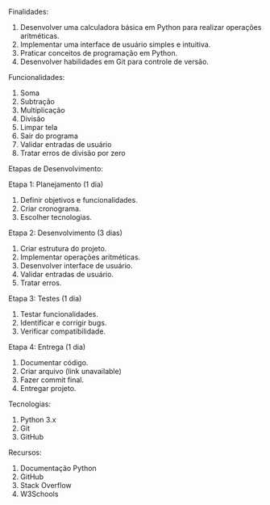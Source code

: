 Finalidades:

1. Desenvolver uma calculadora básica em Python para realizar operações aritméticas.
2. Implementar uma interface de usuário simples e intuitiva.
3. Praticar conceitos de programação em Python.
4. Desenvolver habilidades em Git para controle de versão.

Funcionalidades:

1. Soma
2. Subtração
3. Multiplicação
4. Divisão
5. Limpar tela
6. Sair do programa
7. Validar entradas de usuário
8. Tratar erros de divisão por zero

Etapas de Desenvolvimento:

Etapa 1: Planejamento (1 dia)

1. Definir objetivos e funcionalidades.
2. Criar cronograma.
3. Escolher tecnologias.

Etapa 2: Desenvolvimento (3 dias)

1. Criar estrutura do projeto.
2. Implementar operações aritméticas.
3. Desenvolver interface de usuário.
4. Validar entradas de usuário.
5. Tratar erros.

Etapa 3: Testes (1 dia)

1. Testar funcionalidades.
2. Identificar e corrigir bugs.
3. Verificar compatibilidade.

Etapa 4: Entrega (1 dia)

1. Documentar código.
2. Criar arquivo (link unavailable)
3. Fazer commit final.
4. Entregar projeto.

Tecnologias:

1. Python 3.x
2. Git
3. GitHub

Recursos:

1. Documentação Python
2. GitHub
3. Stack Overflow
4. W3Schools
